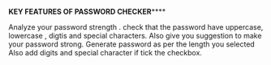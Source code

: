 ****************KEY FEATURES OF PASSWORD CHECKER********************

Analyze your password strength .
check that the password have uppercase, lowercase , digtis and special characters.
Also give you suggestion to make your password strong.
Generate password as per the length you selected 
Also add digits and special character if tick the checkbox.
